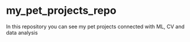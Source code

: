 # my_pet_projects_repo
In this repository you can see my pet projects connected with ML, CV and data analysis

